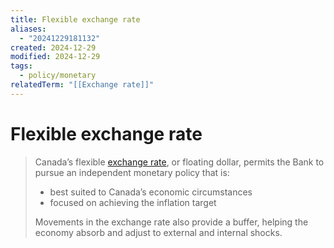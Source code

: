 ```yaml
---
title: Flexible exchange rate
aliases:
  - "20241229181132"
created: 2024-12-29
modified: 2024-12-29
tags:
  - policy/monetary
relatedTerm: "[[Exchange rate]]"
---
```

# Flexible exchange rate
> Canada’s flexible [exchange rate](https://www.bankofcanada.ca/2020/08/understanding-exchange-rates/), or floating dollar, permits the Bank to pursue an independent monetary policy that is:
>
> - best suited to Canada’s economic circumstances
> - focused on achieving the inflation target
>
> Movements in the exchange rate also provide a buffer, helping the economy absorb and adjust to external and internal shocks.
